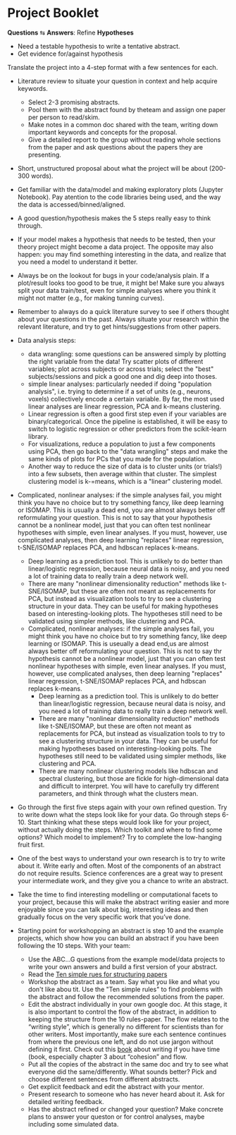 # Project Booklet

**Questions** &lrarr; **Answers**: Refine **Hypotheses**

* Need a testable hypothesis to write a tentative abstract.
* Get evidence for/against hypothesis

Translate the project into a 4-step format with a few sentences for each.

* Literature review to situate your question in context and help acquire keywords.
    * Select 2-3 promising abstracts.
    * Pool them with the abstract found by theteam and assign one paper per person to read/skim.
    * Make notes in a common doc shared with the team, writing down important keywords and concepts for the proposal.
    * Give a detailed report to the group without reading whole sections from the paper and ask questions about the papers they are presenting.

* Short, unstructured proposal about what the project will be about (200-300 words).

* Get familiar with the data/model and making exploratory plots (Jupyter Notebook). Pay atention to the code libraries being used, and the way the data is accessed/binned/aligned.

* A good question/hypothesis makes the 5 steps really easy to think through.

* If your model makes a hypothesis that needs to be tested, then your theory project might become a data project. The opposite may also happen: you may find something interesting in the data, and realize that you need a model to understand it better.

* Always be on the lookout for bugs in your code/analysis plain. If a plot/result looks too good to be true, it might be! Make sure you always split your data train/test, even for simple analyses where you think it might not matter (e.g., for making tunning curves).

* Remember to always do a quick literature survey to see if others thought about your questions in the past. Always situate your research within the relevant literature, and try to get hints/suggestions from other papers.

* Data analysis steps:
    * data wrangling: some questions can be answered simply by plotting the right variable from the data! Try scatter plots of different variables; plot across subjects or across trials; select the "best" subjects/sessions and pick a good one and dig deep into thoses.
    * simple linear analyses: particularly needed if doing "population analysis", i.e. trying to determine if a set of units (e.g., neurons, voxels) collectively encode a certain variable. By far, the most used linear analyses are linear regression, PCA and k-means clustering.
    * Linear regression is often a good first step even if your variables are binary/categorical. Once the pipeline is established, it will be easy to switch to logistic regression or other predictors from the scikit-learn library.
    * For visualizations, reduce a population to just a few components using PCA, then go back to the "data wrangling" steps and make the same kinds of plots for PCs that you made for the population.
    * Another way to reduce the size of data is to cluster units (or trials!) into a few subsets, then average within that cluster. The simplest clustering model is k-=means, which is a "linear" clustering model.

* Complicated, nonlinear analyses: if the simple analyses fail, you might think you have no choice but to try something fancy, like deep learning or ISOMAP. This is usually a dead end, you are almost always better off reformulating your question. This is not to say that your hypothesis cannot be a nonlinear model, just that you can often test nonlinear hypotheses with simple, even linear analyses. If you must, however, use complicated analyses, then deep learning "replaces" linear regression, t-SNE/ISOMAP replaces PCA, and hdbscan replaces k-means.
    * Deep learning as a prediction tool. This is unlikely to do better than linear/logistic regression, because neural data is noisy, and you need a lot of training data to really train a deep network well.
    * There are many "nonlinear dimensionality reduction" methods like t-SNE/ISOMAP, but these are often not meant as replacements for PCA, but instead as visualization tools to try to see a clustering structure in your data. They can be useful for making hypotheses based on interesting-looking plots. The hypotheses still need to be validated using simpler methods, like clustering and PCA.
    * Complicated, nonlinear analyses: if the simple analyses fail, you might think you have no choice but to try something fancy, like deep learning or ISOMAP. This is useually a dead end,us are almost always better off reformulating your question. This is not to say thr hypothesis cannot be a nonlinear model, just that you can often test nonlinear hypotheses with simple, even linear analyses. If you must, however, use complicated analyses, then deep learning "replaces" linear regression, t-SNE/ISOMAP replaces PCA, and hdbscan replaces k-means.
        * Deep learning as a prediction tool. This is unlikely to do better than linear/logistic regression, because neural data is noisy, and you need a lot of training data to really train a deep network well.
        * There are many "nonlinear dimensionality reduction" methods like t-SNE/ISOMAP, but these are often not meant as replacements for PCA, but instead as visualization tools to try to see a clustering structure in your data. They can be useful for making hypotheses based on interesting-looking polts. The hypotheses still need to be validated using simpler methods, like clustering and PCA.
        * There are many nonlinear clustering models like hdbscan and spectral clustering, but those are fickle for high-dimensional data and difficult to interpret. You will have to carefully try different parameters, and think through what the clusters mean.

* Go through the first five steps again with your own refined question. Try to write down what the steps look like for your data. Go through steps 6-10. Start thinking what these steps would look like for your project, without actually doing the steps. Which toolkit and where to find some options? Which model to implement? Try to complete the low-hanging fruit first.

* One of the best ways to understand your own research is to try to write about it. Write early and often. Most of the components of an abstract do not require results. Science conferences are a great way to present your intermediate work, and they give you a chance to write an abstract.

* Take the time to find interesting modelling or computational facets to your project, because this will make the abstract writing easier and more enjoyable since you can talk about big, interesting ideas and then gradually focus on the very specific work that you’ve done.
* Starting point for workshopping an abstract is step 10 and the example projects, which show how you can build an abstract if you have been following the 10 steps. With your team:
    * Use the ABC...G questions from the example model/data projects to write your own answers and build a first version of your abstract.
    * Read the [Ten simple rues for structuring papers](https://journals.plos.org/ploscompbiol/article?id=10.1371/journal.pcbi.1005619)
    * Workshop the abstract as a team. Say what you like and what you don't like abou tit. Use the "Ten simple rules" to find problems with the abstract and follow the recommended solutions from the paper.
    * Edit the abstract individually in your own google doc. At this stage, it is also important to control the flow of the abstract, in addition to keeping the structure from the 10 rules-paper. The flow relates to the “writing style”, which is generally no different for scientists than for other writers. Most importantly, make sure each sentence continues from where the previous one left, and do not use jargon without defining it first. Check out this [book](https://sites.duke.edu/niou/files/2014/07/WilliamsJosephM1990StyleTowardClarityandGrace.pdf) about writing if you have time (book, especially chapter 3 about “cohesion” and flow.
    * Put all the copies of the abstract in the same doc and try to see what everyone did the same/differently. What sounds better? Pick and choose different sentences from different abstracts.
    * Get explicit feedback and edit the abstract with your mentor.
    * Present research to someone who has never heard about it. Ask for detailed writing feedback.
    * Has the abstract refined or changed your question? Make concrete plans to answer your queston or for control analyses, maybe including some simulated data.
